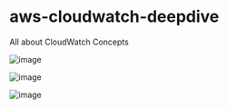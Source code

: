 # aws-cloudwatch-deepdive
All about CloudWatch Concepts

![image](https://github.com/user-attachments/assets/d09c8051-e1ed-4323-8193-328731847a21)

![image](https://github.com/user-attachments/assets/cd18f2fa-dde7-454a-a56c-0339ef499fb7)

![image](https://github.com/user-attachments/assets/4285da38-53fd-4ad6-bad4-ca99e994b327)


